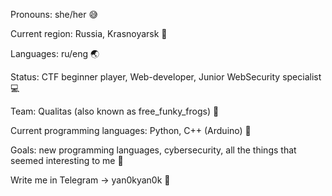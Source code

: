 Pronouns: she/her :sweat_smile:
 
Current region: Russia, Krasnoyarsk :evergreen_tree: 

Languages: ru/eng :earth_asia: 

Status: CTF beginner player, Web-developer, Junior WebSecurity specialist :computer:
 
Team: Qualitas (also known as free_funky_frogs) :triangular_flag_on_post:

Current programming languages: Python, C++ (Arduino) :open_file_folder: 

Goals: new programming languages, cybersecurity, all the things that seemed interesting to me :pushpin:

Write me in Telegram -> yan0kyan0k :vibration_mode: 
 
